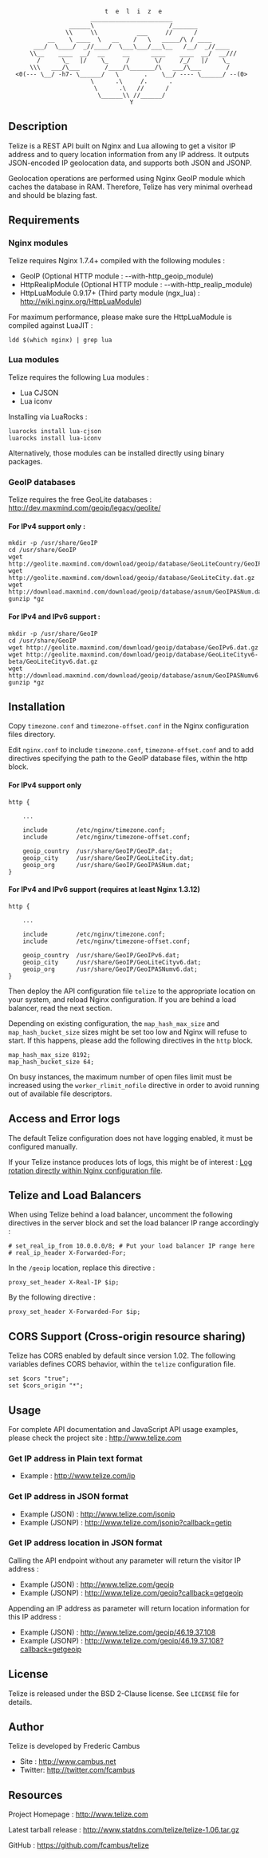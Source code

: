 
                               t  e  l  i  z  e
                           _______________________
                     ______\                     /_______
                    \\     \\           ___     //      /
               __    \ ____  \   __    /   \   _____/\ / ____
           ___/  \____/  _//____/  \___\___/___\__   /__/  _//____
          \\__    ____  __/  __     __      ____    ____  __/  __///
            /      \_   |/    \_     /       \/     /_/   |/    \_
          \\\   ___/\___       /____/\_______/\   ___/\___       /
      <0(--- \__/ -h7- \______/   \       .    \__/ ---- \______/ --(0>
                           \      .\     /.      .
                            \      .\   //      /
                             \______\\ //______/
                                      Y

## Description

Telize is a REST API built on Nginx and Lua allowing to get a visitor IP
address and to query location information from any IP address. It outputs
JSON-encoded IP geolocation data, and supports both JSON and JSONP.

Geolocation operations are performed using Nginx GeoIP module which caches the database in RAM. Therefore, Telize has very minimal overhead and should be blazing fast.

## Requirements

### Nginx modules

Telize requires Nginx 1.7.4+ compiled with the following modules :

- GeoIP (Optional HTTP module : --with-http_geoip_module)
- HttpRealipModule (Optional HTTP module : --with-http_realip_module)
- HttpLuaModule 0.9.17+ (Third party module (ngx_lua) : http://wiki.nginx.org/HttpLuaModule)

For maximum performance, please make sure the HttpLuaModule is compiled against LuaJIT :

	ldd $(which nginx) | grep lua

### Lua modules

Telize requires the following Lua modules :

- Lua CJSON
- Lua iconv

Installing via LuaRocks :

	luarocks install lua-cjson
	luarocks install lua-iconv

Alternatively, those modules can be installed directly using binary packages.

### GeoIP databases

Telize requires the free GeoLite databases : http://dev.maxmind.com/geoip/legacy/geolite/

#### For IPv4 support only :

	mkdir -p /usr/share/GeoIP
	cd /usr/share/GeoIP
	wget http://geolite.maxmind.com/download/geoip/database/GeoLiteCountry/GeoIP.dat.gz
	wget http://geolite.maxmind.com/download/geoip/database/GeoLiteCity.dat.gz
	wget http://download.maxmind.com/download/geoip/database/asnum/GeoIPASNum.dat.gz
	gunzip *gz

#### For IPv4 and IPv6 support :

	mkdir -p /usr/share/GeoIP
	cd /usr/share/GeoIP
	wget http://geolite.maxmind.com/download/geoip/database/GeoIPv6.dat.gz
	wget http://geolite.maxmind.com/download/geoip/database/GeoLiteCityv6-beta/GeoLiteCityv6.dat.gz
	wget http://download.maxmind.com/download/geoip/database/asnum/GeoIPASNumv6.dat.gz
	gunzip *gz

## Installation

Copy `timezone.conf` and `timezone-offset.conf` in the Nginx configuration files directory.

Edit `nginx.conf` to include `timezone.conf`, `timezone-offset.conf` and to add directives specifying the path to the GeoIP database files, within the http block.

#### For IPv4 support only

	http {

		...

		include        /etc/nginx/timezone.conf;
		include        /etc/nginx/timezone-offset.conf;

		geoip_country  /usr/share/GeoIP/GeoIP.dat;
		geoip_city     /usr/share/GeoIP/GeoLiteCity.dat;
		geoip_org      /usr/share/GeoIP/GeoIPASNum.dat;
	}

#### For IPv4 and IPv6 support (requires at least Nginx 1.3.12)

	http {

		...

		include        /etc/nginx/timezone.conf;
		include        /etc/nginx/timezone-offset.conf;

		geoip_country  /usr/share/GeoIP/GeoIPv6.dat;
		geoip_city     /usr/share/GeoIP/GeoLiteCityv6.dat;
		geoip_org      /usr/share/GeoIP/GeoIPASNumv6.dat;
	}

Then deploy the API configuration file `telize` to the appropriate location on
your system, and reload Nginx configuration. If you are behind a load balancer, read the next section.

Depending on existing configuration, the `map_hash_max_size` and `map_hash_bucket_size` sizes might be set too low and Nginx will refuse to start. If this happens, please add the following directives in the `http` block.

	map_hash_max_size 8192;
	map_hash_bucket_size 64;

On busy instances, the maximum number of open files limit must be increased using the `worker_rlimit_nofile` directive in order to avoid running out of available file descriptors.

## Access and Error logs

The default Telize configuration does not have logging enabled, it must be configured manually.

If your Telize instance produces lots of logs, this might be of interest : [Log rotation directly within Nginx configuration file](http://www.cambus.net/log-rotation-directly-within-nginx-configuration-file/).

## Telize and Load Balancers

When using Telize behind a load balancer, uncomment the following directives in the server block and set the load balancer IP range accordingly :

	# set_real_ip_from 10.0.0.0/8; # Put your load balancer IP range here
	# real_ip_header X-Forwarded-For;

In the `/geoip` location, replace this directive :

	proxy_set_header X-Real-IP $ip;

By the following directive :

	proxy_set_header X-Forwarded-For $ip;

## CORS Support (Cross-origin resource sharing)

Telize has CORS enabled by default since version 1.02. The following variables defines CORS behavior, within the `telize` configuration file.

	set $cors "true";
	set $cors_origin "*";

## Usage

For complete API documentation and JavaScript API usage examples, please check
the project site : http://www.telize.com

### Get IP address in Plain text format

- Example : http://www.telize.com/ip

### Get IP address in JSON format

- Example (JSON) : http://www.telize.com/jsonip
- Example (JSONP) : http://www.telize.com/jsonip?callback=getip

### Get IP address location in JSON format

Calling the API endpoint without any parameter will return the visitor
IP address :

- Example (JSON) : http://www.telize.com/geoip
- Example (JSONP) : http://www.telize.com/geoip?callback=getgeoip

Appending an IP address as parameter will return location information for
this IP address :

- Example (JSON) : http://www.telize.com/geoip/46.19.37.108
- Example (JSONP) : http://www.telize.com/geoip/46.19.37.108?callback=getgeoip

## License

Telize is released under the BSD 2-Clause license. See `LICENSE` file
for details.

## Author

Telize is developed by Frederic Cambus

- Site : http://www.cambus.net
- Twitter: http://twitter.com/fcambus

## Resources

Project Homepage : http://www.telize.com

Latest tarball release : http://www.statdns.com/telize/telize-1.06.tar.gz

GitHub : https://github.com/fcambus/telize
